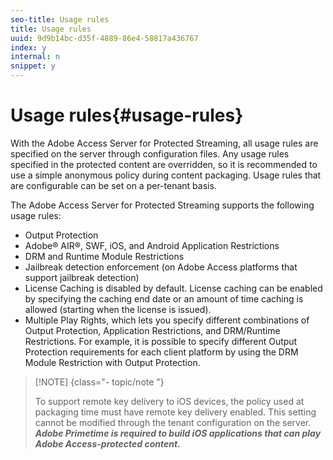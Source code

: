 ```yaml
---
seo-title: Usage rules
title: Usage rules
uuid: 9d9b14bc-d35f-4889-86e4-58817a436767
index: y
internal: n
snippet: y
---
```


# Usage rules{#usage-rules}

With the Adobe Access Server for Protected Streaming, all usage rules are specified on the server through configuration files. Any usage rules specified in the protected content are overridden, so it is recommended to use a simple anonymous policy during content packaging. Usage rules that are configurable can be set on a per-tenant basis.

The Adobe Access Server for Protected Streaming supports the following usage rules:

* Output Protection 
* Adobe® AIR®, SWF, iOS, and Android Application Restrictions 
* DRM and Runtime Module Restrictions 
* Jailbreak detection enforcement (on Adobe Access platforms that support jailbreak detection) 
* License Caching is disabled by default. License caching can be enabled by specifying the caching end date or an amount of time caching is allowed (starting when the license is issued). 
* Multiple Play Rights, which lets you specify different combinations of Output Protection, Application Restrictions, and DRM/Runtime Restrictions. For example, it is possible to specify different Output Protection requirements for each client platform by using the DRM Module Restriction with Output Protection.

>[!NOTE] {class="- topic/note "}
>
>To support remote key delivery to iOS devices, the policy used at packaging time must have remote key delivery enabled. This setting cannot be modified through the tenant configuration on the server. ***Adobe Primetime is required to build iOS applications that can play Adobe Access-protected content.***

